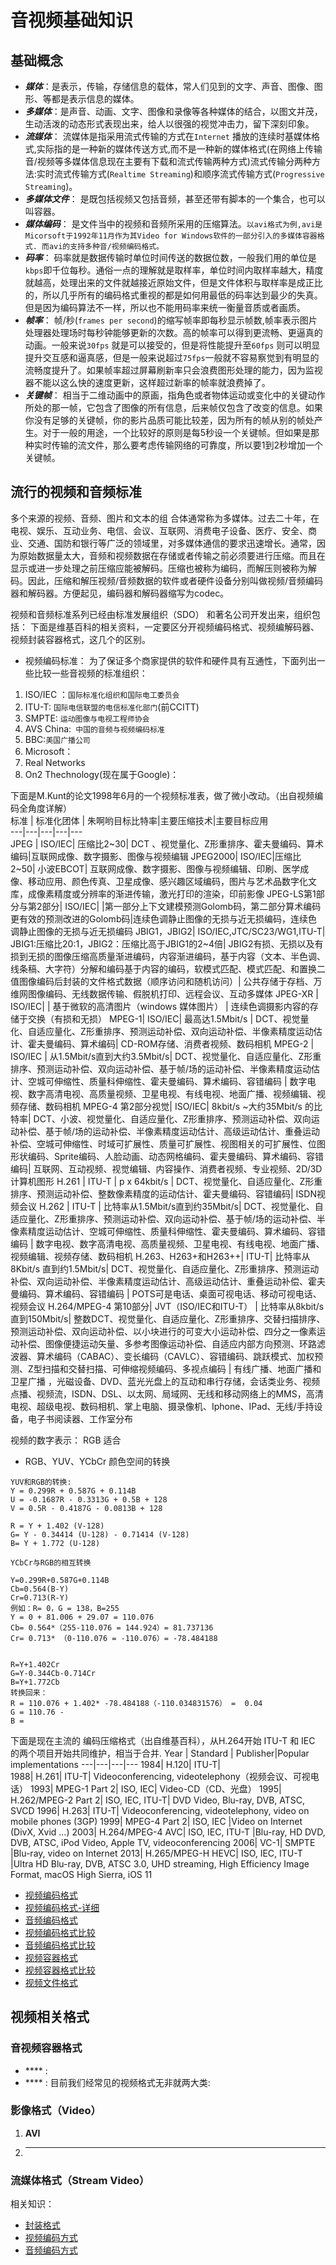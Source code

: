 # 音视频基础知识

## 基础概念
- ***媒体***：是表示，传输，存储信息的载体，常人们见到的文字、声音、图像、图形、等都是表示信息的媒体。
- ***多媒体***：是声音、动画、文字、图像和录像等各种媒体的结合，以图文并茂，生动活泼的动态形式表现出来，给人以很强的视觉冲击力，留下深刻印象。
- ***流媒体***： 流媒体是指采用流式传输的方式在`Internet` 播放的连续时基媒体格式,实际指的是一种新的媒体传送方式,而不是一种新的媒体格式(在网络上传输音/视频等多媒体信息现在主要有下载和流式传输两种方式)流式传输分两种方法:实时流式传输方式(`Realtime Streaming`)和顺序流式传输方式(`Progressive Streaming`)。
- ***多媒体文件***： 是既包括视频又包括音频，甚至还带有脚本的一个集合，也可以叫容器。
- ***媒体编码***： 是文件当中的视频和音频所采用的压缩算法。`以avi格式为例,avi是Micorsoft于1992年11月作为其Video for Windows软件的一部分引入的多媒体容器格式. 而avi的支持多种音/视频编码格式。`
- ***码率***： 码率就是数据传输时单位时间传送的数据位数，一般我们用的单位是`kbps`即千位每秒。通俗一点的理解就是取样率，单位时间内取样率越大，精度就越高，处理出来的文件就越接近原始文件，但是文件体积与取样率是成正比的，所以几乎所有的编码格式重视的都是如何用最低的码率达到最少的失真。但是因为编码算法不一样，所以也不能用码率来统一衡量音质或者画质。
- ***帧率***： 帧/秒(`frames per second`)的缩写帧率即每秒显示帧数,帧率表示图片处理器处理场时每秒钟能够更新的次数。高的帧率可以得到更流畅、更逼真的动画。一般来说`30fps` 就是可以接受的，但是将性能提升至`60fps` 则可以明显提升交互感和逼真感，但是一般来说超过`75fps`一般就不容易察觉到有明显的流畅度提升了。如果帧率超过屏幕刷新率只会浪费图形处理的能力，因为监视器不能以这么快的速度更新，这样超过新率的帧率就浪费掉了。
- ***关键帧***： 相当于二维动画中的原画，指角色或者物体运动或变化中的关键动作所处的那一帧，它包含了图像的所有信息，后来帧仅包含了改变的信息。如果你没有足够的关键帧，你的影片品质可能比较差，因为所有的帧从别的帧处产生。对于一般的用途，一个比较好的原则是每5秒设一个关键帧。但如果是那种实时传输的流文件，那么要考虑传输网络的可靠度，所以要1到2秒增加一个关键帧。

## 流行的视频和音频标准
多个来源的视频、音频、图片和文本的组   合体通常称为多媒体。过去二十年，在电视、娱乐、互动业务、电信、会议、互联网、消费电子设备、医疗、安全、商业、交通、国防和银行等广泛的领域里，对多媒体通信的要求迅速增长。通常，因为原始数据量太大，音频和视频数据在存储或者传输之前必须要进行压缩。而且在显示或进一步处理之前压缩应能被解码。压缩也被称为编码，而解压则被称为解码。因此，压缩和解压视频/音频数据的软件或者硬件设备分别叫做视频/音频编码器和解码器。方便起见，编码器和解码器缩写为codec。

视频和音频标准系列已经由标准发展组织（SDO） 和著名公司开发出来，组织包括：
下面是维基百科的相关资料，一定要区分开视频编码格式、视频编解码器、视频封装容器格式，这几个的区别。
- 视频编码标准：
为了保证多个商家提供的软件和硬件具有互通性，下面列出一些比较一些音视频的标准组织：
1. ISO/IEC ：`国际标准化组织和国际电工委员会`
2. ITU-T: `国际电信联盟的电信标准化部门`(前CCITT)
3. SMPTE: `运动图像与电视工程师协会`
4. AVS China:` 中国的音频与视频编码标准`
5. BBC:`美国广播公司`
6. Microsoft：
7. Real Networks
8. On2 Thechnology(现在属于Google)：

下面是M.Kunt的论文1998年6月的一个视频标准表，做了微小改动。（出自视频编码全角度详解）  
标准 | 标准化团体 | 朱啊哟目标比特率|主要压缩技术|主要目标应用  
---|---|---|---|---  
JPEG | ISO/IEC| 压缩比2~30| DCT 、视觉量化、Z形重排序、霍夫曼编码、算术编码|互联网成像、数字摄影、图像与视频编辑
JPEG2000|  ISO/IEC|压缩比2~50| 小波EBCOT| 互联网成像、数字摄影、图像与视频编辑、印刷、医学成像、移动应用、颜色传真、卫星成像、感兴趣区域编码，图片与艺术品数字化文库，成像素精度或分辨率的渐进传输，激光打印的渲染，印前影像
JPEG-LS第1部分与第2部分| ISO/IEC| |第一部分上下文建模预测Golomb码，第二部分算术编码更有效的预测改进的Golomb码|连续色调静止图像的无损与近无损编码，连续色调静止图像的无损与近无损编码
JBIG1，JBIG2| ISO/IEC,JTC/SC23/WG1,ITU-T| JBIG1:压缩比20:1，JBIG2：压缩比高于JBIG1的2~4倍| JBIG2有损、无损以及有损到无损的图像压缩高质量渐进编码，内容渐进编码，基于内容（文本、半色调、线条稿、大字符）分解和编码基于内容的编码，软模式匹配、模式匹配、和置换二值图像编码后封装的文件格式数据（顺序访问和随机访问）| 公共存储于存档、万维网图像编码、无线数据传输、假脱机打印、远程会议、互动多媒体
JPEG-XR | ISO/IEC| | 基于微软的高清图片（windows 媒体图片） | 连续色调摄影内容的存储于交换（有损和无损）
MPEG-1| ISO/IEC| 最高达1.5Mbit/s | DCT、视觉量化、自适应量化、Z形重排序、预测运动补偿、双向运动补偿、半像素精度运动估计、霍夫曼编码、算术编码| CD-ROM存储、消费者视频、数码相机
MPEG-2 | ISO/IEC | 从1.5Mbit/s直到大约3.5Mbit/s| DCT、视觉量化、自适应量化、Z形重排序、预测运动补偿、双向运动补偿、基于帧/场的运动补偿、半像素精度运动估计、空城可伸缩性、质量科伸缩性、霍夫曼编码、算术编码、容错编码 | 数字电视、数字高清电视、高质量视频、卫星电视、有线电视、地面广播、视频编辑、视频存储、数码相机
MPEG-4 第2部分视觉| ISO/IEC| 8kbit/s ~大约35Mbit/s 的比特率| DCT、小波、视觉量化、自适应量化、Z形重排序、预测运动补偿、双向运动补偿、基于帧/场的运动补偿、半像素精度运动估计、高级运动估计、重叠运动补偿、空城可伸缩性、时域可扩展性、质量可扩展性、视图相关的可扩展性、位图形状编码、Sprite编码、人脸动画、动态网格编码、霍夫曼编码、算术编码、容错编码| 互联网、互动视频、视觉编辑、内容操作、消费者视频、专业视频、2D/3D计算机图形
H.261 | ITU-T | p x 64kbit/s | DCT、视觉量化、自适应量化、Z形重排序、预测运动补偿、整数像素精度的运动估计、霍夫曼编码、容错编码| ISDN视频会议
H.262 | ITU-T | 比特率从1.5Mbit/s直到约35Mbit/s| DCT、视觉量化、自适应量化、Z形重排序、预测运动补偿、双向运动补偿、基于帧/场的运动补偿、半像素精度运动估计、空城可伸缩性、质量科伸缩性、霍夫曼编码、算术编码、容错编码 | 数字电视、数字高清电视、高质量视频、卫星电视、有线电视、地面广播、视频编辑、视频存储、数码相机
H.263、H263+和H263++| ITU-T| 比特率从8Kbit/s 直到约1.5Mbit/s| DCT、视觉量化、自适应量化、Z形重排序、预测运动补偿、双向运动补偿、半像素精度运动估计、高级运动估计、重叠运动补偿、霍夫曼编码、算术编码、容错编码 | POTS可是电话、桌面可视电话、移动可视电话、视频会议
H.264/MPEG-4 第10部分| JVT（ISO/IEC和ITU-T） | 比特率从8kbit/s直到150Mbit/s| 整数DCT、视觉量化、自适应量化、Z形重排序、交替扫描排序、预测运动补偿、双向运动补偿、以小块进行的可变大小运动补偿、四分之一像素运动补偿、图像便捷运动矢量、多参考图像运动补偿、自适应内部方向预测、环路滤波器、算术编码（CABAC）、变长编码（CAVLC）、容错编码、跳跃模式、加权预测、Z型扫描和交替扫描、可伸缩视频编码、多视点编码  | 有线广播、地面广播和卫星广播 ，光磁设备、DVD、蓝光光盘上的互动和串行存储，会话类业务、视频点播、视频流，ISDN、DSL、以太网、局域网、无线和移动网络上的MMS，高清电视、超级电视、数码相机、掌上电脑、摄录像机、Iphone、IPad、无线/手持设备，电子书阅读器、工作室分布


视频的数字表示：
RGB 适合
- RGB、YUV、YCbCr 颜色空间的转换
```
YUV和RGB的转换:
Y = 0.299R + 0.587G + 0.114B
U = -0.1687R - 0.3313G + 0.5B + 128
V = 0.5R - 0.4187G - 0.0813B + 128

R = Y + 1.402 (V-128)
G= Y - 0.34414 (U-128) - 0.71414 (V-128)
B= Y + 1.772 (U-128)

YCbCr与RGB的相互转换

Y=0.299R+0.587G+0.114B
Cb=0.564(B-Y)
Cr=0.713(R-Y)
例如：R= 0，G = 138，B=255
Y = 0 + 81.006 + 29.07 = 110.076
Cb= 0.564*（255-110.076 = 144.924）= 81.737136
Cr= 0.713* （0-110.076 = -110.076）= -78.484188


R=Y+1.402Cr 
G=Y-0.344Cb-0.714Cr
B=Y+1.772Cb
转换回来：
R = 110.076 + 1.402* -78.484188（-110.034831576） =  0.04
G = 110.76 - 
B = 
```


下面是现在主流的 编码压缩格式（出自维基百科），从H.264开始  ITU-T 和 IEC 的两个项目开始共同维护，相当于合并.
Year | Standard | Publisher|Popular implementations
---|---|---|---
1984|	H.120|	ITU-T|	
1988|	H.261|	ITU-T|	Videoconferencing, videotelephony（视频会议、可视电话）
1993|	MPEG-1 Part 2|	ISO, IEC|	Video-CD（CD、光盘）
1995|	H.262/MPEG-2 Part 2|	ISO, IEC, ITU-T|	DVD Video, Blu-ray, DVB, ATSC, SVCD
1996|	H.263|	ITU-T|	Videoconferencing, videotelephony, video on mobile phones (3GP)
1999|	MPEG-4 Part 2|	ISO, IEC	|Video on Internet (DivX, Xvid ...)
2003|	H.264/MPEG-4 AVC|	ISO, IEC, ITU-T	|Blu-ray, HD DVD, DVB, ATSC, iPod Video, Apple TV, videoconferencing
2006|	VC-1|	SMPTE	|Blu-ray, video on Internet
2013|	H.265/MPEG-H HEVC|	ISO, IEC, ITU-T	|Ultra HD Blu-ray, DVB, ATSC 3.0, UHD streaming, High Efficiency Image Format, macOS High Sierra, iOS 11



- [视频编码格式](https://en.wikipedia.org/wiki/Video_coding_format)
- [视频编码格式-详细](https://en.wikipedia.org/wiki/List_of_codecs#Lossless_video_compression)
- [音频编码格式](https://en.wikipedia.org/wiki/Comparison_of_audio_coding_formats)
- [视频编码格式比较](https://en.wikipedia.org/wiki/Comparison_of_video_codecs)
- [音频编码格式比较](https://en.wikipedia.org/wiki/Comparison_of_audio_coding_formats)
- [视频容器格式](https://en.wikipedia.org/wiki/Comparison_of_video_container_formats)
- [视频容器格式比较](https://en.wikipedia.org/wiki/Comparison_of_video_container_formats)
- [视频文件格式](https://en.wikipedia.org/wiki/Video_file_format)

## 视频相关格式
### 音视频容器格式
* **** : 
* **** : 
目前我们经常见的视频格式无非就两大类:
### 影像格式（Video）
1. **AVI**
2. ****
### 流媒体格式（Stream Video）




相关知识：

- [封装格式](https://en.wikipedia.org/wiki/Comparison_of_video_container_formats)
- [视频编码方式](https://en.wikipedia.org/wiki/Comparison_of_video_codecs)
- [音频编码方式](https://en.wikipedia.org/wiki/Comparison_of_audio_coding_formats)


